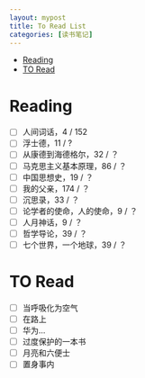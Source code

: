 ```yaml
---
layout: mypost
title: To Read List
categories: [读书笔记]
---
```


- [Reading](#reading)
- [TO Read](#to-read)


# Reading

- [ ] 人间词话，4 / 152
- [ ] 浮士德，11 /  ?
- [ ] 从康德到海德格尔，32 / ？
- [ ] 马克思主义基本原理，86 / ？
- [ ] 中国思想史，19 / ？
- [ ] 我的父亲，174 / ？
- [ ] 沉思录，33 / ？
- [ ] 论学者的使命，人的使命，9 / ？
- [ ] 人月神话，9 / ？
- [ ] 哲学导论，39 / ？
- [ ] 七个世界，一个地球，39 / ？

# TO Read

- [ ] 当呼吸化为空气
- [ ] 在路上
- [ ] 华为...
- [ ] 过度保护的一本书
- [ ] 月亮和六便士
- [ ] 置身事内